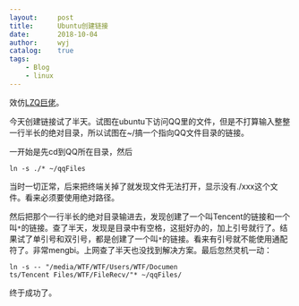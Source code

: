 ```yaml
---
layout:		post
title:		Ubuntu创建链接
date:		2018-10-04
author:		wyj
catalog:	true
tags:
    - Blog
    - linux
---
```


效仿[LZQ巨佬](https://lzq.blog.luogu.org/)。

今天创建链接试了半天。试图在ubuntu下访问QQ里的文件，但是不打算输入整整一行半长的绝对目录，所以试图在~/搞一个指向QQ文件目录的链接。

一开始是先cd到QQ所在目录，然后
```
ln -s ./* ~/qqFiles

```
当时一切正常，后来把终端关掉了就发现文件无法打开，显示没有./xxx这个文件。看来必须要使用绝对路径。

然后把那个一行半长的绝对目录输进去，发现创建了一个叫Tencent的链接和一个叫` * `的链接。查了半天，发现是目录中有空格，这挺好办的，加上引号就行了。结果试了单引号和双引号，都是创建了一个叫` * `的链接。看来有引号就不能使用通配符了。非常mengbi。上网查了半天也没找到解决方案。最后忽然灵机一动：
```
ln -s -- "/media/WTF/WTF/Users/WTF/Documen
ts/Tencent Files/WTF/FileRecv/"* ~/qqFiles/
```
终于成功了。
